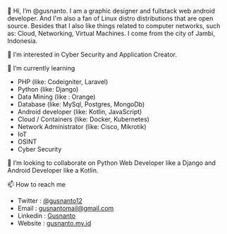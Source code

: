 👋 Hi, I’m @gusnanto. I am a graphic designer and fullstack web android developer. And I'm also a fan of Linux distro distributions that are open source. Besides that I also like things related to computer networks, such as: Cloud, Networking, Virtual Machines. I come from the city of Jambi, Indonesia.

👀 I’m interested in Cyber Security and Application Creator.

🌱 I’m currently learning
- PHP (like: Codeigniter, Laravel)
- Python (like: Django)
- Data Mining (like : Orange)
- Database (like: MySql, Postgres, MongoDb)
- Android developer (like: Kotlin, JavaScript)
- Cloud / Containers (like: Docker, Kubernetes)
- Network Administrator (like: Cisco, Mikrotik)
- IoT
- OSINT
- Cyber Security

💞️ I’m looking to collaborate on Python Web Developer like a Django and Android Developer like a Kotlin.

📫 How to reach me
- Twitter : [@gusnanto12](https://twitter.com/gusnanto12)
- Email : [gusnantomail@gmail.com](mailto:seogusbu@gmail.com)
- Linkedin : [Gusnanto](https://www.linkedin.com/in/gusnanto-5a7219196/)
- Website : [gusnanto.my.id](https://gusnanto.my.id/)

<!---
gusnanto/gusnanto is a ✨ special ✨ repository because its `README.md` (this file) appears on your GitHub profile.
You can click the Preview link to take a look at your changes.
--->
